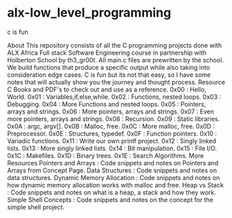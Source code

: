 # alx-low_level_programming
c is fun

About
This repository consists of all the C programming projects done with ALX Africa Full stack Software Engineering course in partnership with Holberton School by th3_gr00t.
All main.c files are prewritten by the school. We build functions that produce a specific output while also taking into consideration edge cases.
C is fun but its not that easy, so I have some notes that will actually show you the journey and thought process.
Resource
C Books and PDF's to check out and use as a reference.
0x00 : Hello, World.
0x01 : Variables,if,else,while.
0x02 : Functions, nested loops.
0x03 : Debugging.
0x04 : More Functions and nested loops.
0x05 : Pointers, arrays and strings.
0x06 : More pointers, arrays and strings.
0x07 : Even more pointers, arrays and strings.
0x08 : Recursion.
0x09 : Static libraries.
0x0A : argc, argv[].
0x0B : Malloc, free.
0x0C : More malloc, free.
0x0D : Preprocessor.
0x0E : Structures, typedef.
0x0F : Function pointers.
0x10 : Variadic functions.
0x11 : Write our own printf project.
0x12 : Singly linked lists.
0x13 : More singly linked lists.
0x14 : Bit manipulation.
0x15 : File I/O.
0x1C : Makefiles.
0x1D : Binary trees.
0x1E : Search Algorithms.
More Resources
Pointers and Arrays : Code snippets and notes on Pointers and Arrays from Concept Page.
Data Structures : Code snippets and notes on data structures.
Dynamic Memory Allocation : Code snippets and notes on how dynamic memory allocation works with malloc and free.
Heap vs Stack : Code snippets and notes on what is a heap, a stack and how they work.
Simple Shell Concepts : Code snippets and notes on the concept for the simple shell project.
